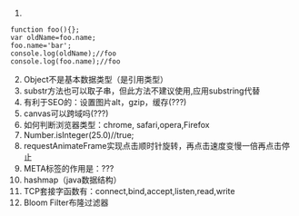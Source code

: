 1. 
```
function foo(){};
var oldName=foo.name;
foo.name='bar';
console.log(oldName);//foo
console.log(foo.name);//foo
```
2. Object不是基本数据类型（是引用类型）
3. substr方法也可以取子串，但此方法不建议使用,应用substring代替
4. 有利于SEO的：设置图片alt，gzip，缓存(???)
5. canvas可以跨域吗(???)
6. 如何判断浏览器类型：chrome, safari,opera,Firefox
7. Number.isInteger(25.0)//true;
8. requestAnimateFrame实现点击顺时针旋转，再点击速度变慢一倍再点击停止
9. META标签的作用是：???
10. hashmap（java数据结构）
11. TCP套接字函数有：connect,bind,accept,listen,read,write
12. Bloom Filter布隆过滤器
